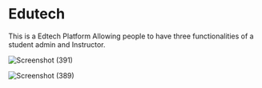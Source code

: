 # Edutech
This is a Edtech Platform Allowing people to have three functionalities of a student admin and Instructor.

![Screenshot (391)](https://github.com/EkanshGupta-02/Edutech/assets/76432963/a90793f7-0e7b-416d-a936-87d290b36556)

![Screenshot (389)](https://github.com/EkanshGupta-02/Edutech/assets/76432963/58d7762b-90e8-4695-87a9-8e64c4f6c9ce)


